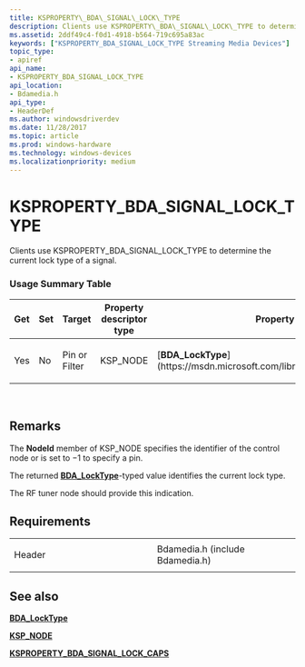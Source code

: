 ```yaml
---
title: KSPROPERTY\_BDA\_SIGNAL\_LOCK\_TYPE
description: Clients use KSPROPERTY\_BDA\_SIGNAL\_LOCK\_TYPE to determine the current lock type of a signal.
ms.assetid: 2ddf49c4-f0d1-4918-b564-719c695a83ac
keywords: ["KSPROPERTY_BDA_SIGNAL_LOCK_TYPE Streaming Media Devices"]
topic_type:
- apiref
api_name:
- KSPROPERTY_BDA_SIGNAL_LOCK_TYPE
api_location:
- Bdamedia.h
api_type:
- HeaderDef
ms.author: windowsdriverdev
ms.date: 11/28/2017
ms.topic: article
ms.prod: windows-hardware
ms.technology: windows-devices
ms.localizationpriority: medium
---
```


# KSPROPERTY\_BDA\_SIGNAL\_LOCK\_TYPE


Clients use KSPROPERTY\_BDA\_SIGNAL\_LOCK\_TYPE to determine the current lock type of a signal.

### <span id="Usage_Summary_Table"></span><span id="usage_summary_table"></span><span id="USAGE_SUMMARY_TABLE"></span>Usage Summary Table

<table>
<colgroup>
<col width="20%" />
<col width="20%" />
<col width="20%" />
<col width="20%" />
<col width="20%" />
</colgroup>
<thead>
<tr class="header">
<th>Get</th>
<th>Set</th>
<th>Target</th>
<th>Property descriptor type</th>
<th>Property value type</th>
</tr>
</thead>
<tbody>
<tr class="odd">
<td><p>Yes</p></td>
<td><p>No</p></td>
<td><p>Pin or Filter</p></td>
<td><p>KSP_NODE</p></td>
<td><p>[<strong>BDA_LockType</strong>](https://msdn.microsoft.com/library/windows/hardware/ff556526)</p></td>
</tr>
</tbody>
</table>

 

Remarks
-------

The **NodeId** member of KSP\_NODE specifies the identifier of the control node or is set to −1 to specify a pin.

The returned [**BDA\_LockType**](https://msdn.microsoft.com/library/windows/hardware/ff556526)-typed value identifies the current lock type.

The RF tuner node should provide this indication.

Requirements
------------

<table>
<colgroup>
<col width="50%" />
<col width="50%" />
</colgroup>
<tbody>
<tr class="odd">
<td><p>Header</p></td>
<td>Bdamedia.h (include Bdamedia.h)</td>
</tr>
</tbody>
</table>

## <span id="see_also"></span>See also


[**BDA\_LockType**](https://msdn.microsoft.com/library/windows/hardware/ff556526)

[**KSP\_NODE**](https://msdn.microsoft.com/library/windows/hardware/ff566720)

[**KSPROPERTY\_BDA\_SIGNAL\_LOCK\_CAPS**](ksproperty-bda-signal-lock-caps.md)

 

 






